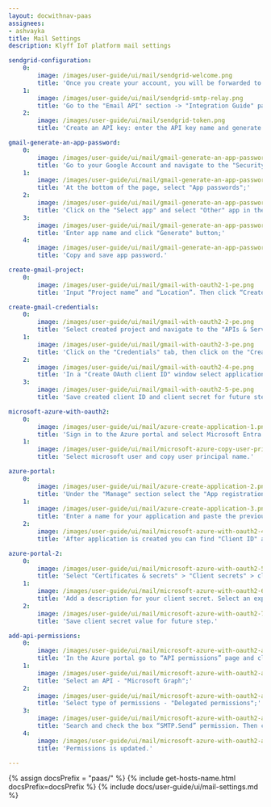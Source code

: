 ```yaml
---
layout: docwithnav-paas
assignees:
- ashvayka
title: Mail Settings
description: Klyff IoT platform mail settings

sendgrid-configuration:
    0:
        image: /images/user-guide/ui/mail/sendgrid-welcome.png
        title: 'Once you create your account, you will be forwarded to the welcome page. Click "Start" button;'
    1:
        image: /images/user-guide/ui/mail/sendgrid-smtp-relay.png
        title: 'Go to the "Email API" section -> "Integration Guide" page and choose a setup method - "SMTP Relay";'
    2:
        image: /images/user-guide/ui/mail/sendgrid-token.png
        title: 'Create an API key: enter the API key name and generate it.'

gmail-generate-an-app-password:
    0:
        image: /images/user-guide/ui/mail/gmail-generate-an-app-password-1.png
        title: 'Go to your Google Account and navigate to the "Security" page. Then select "2-Step Verification" tab;'
    1:
        image: /images/user-guide/ui/mail/gmail-generate-an-app-password-2.png
        title: 'At the bottom of the page, select "App passwords";'
    2:
        image: /images/user-guide/ui/mail/gmail-generate-an-app-password-3.png
        title: 'Click on the "Select app" and select "Other" app in the drop-down menu;'
    3:
        image: /images/user-guide/ui/mail/gmail-generate-an-app-password-4.png
        title: 'Enter app name and click "Generate" button;'
    4:
        image: /images/user-guide/ui/mail/gmail-generate-an-app-password-5.png
        title: 'Copy and save app password.'

create-gmail-project:
    0:
        image: /images/user-guide/ui/mail/gmail-with-oauth2-1-pe.png
        title: 'Input “Project name” and “Location”. Then click “Create”. New project is created.'

create-gmail-credentials:
    0:
        image: /images/user-guide/ui/mail/gmail-with-oauth2-2-pe.png
        title: 'Select created project and navigate to the "APIs & Services" page;'
    1:
        image: /images/user-guide/ui/mail/gmail-with-oauth2-3-pe.png
        title: 'Click on the "Credentials" tab, then click on the "Create Credentials" button and select "OAuth client ID";'
    2:
        image: /images/user-guide/ui/mail/gmail-with-oauth2-4-pe.png
        title: 'In a "Create OAuth client ID" window select application type - "Web application" and input the name of your OAuth2 client. Then, in the "Authorized redirect URIs" section, click the "+ Add URI" button and paste the previously copied "Redirect URI template". Click "Create";'
    3:
        image: /images/user-guide/ui/mail/gmail-with-oauth2-5-pe.png
        title: 'Save created client ID and client secret for future steps.'

microsoft-azure-with-oauth2:
    0:
        image: /images/user-guide/ui/mail/azure-create-application-1.png
        title: 'Sign in to the Azure portal and select Microsoft Entra ID;'
    1:
        image: /images/user-guide/ui/mail/microsoft-azure-copy-user-principal-name-1-pe.png
        title: 'Select microsoft user and copy user principal name.'

azure-portal:
    0:
        image: /images/user-guide/ui/mail/azure-create-application-2.png
        title: 'Under the "Manage" section select the "App registrations" page, and click the "New registration" button;'
    1:
        image: /images/user-guide/ui/mail/azure-create-application-3.png
        title: 'Enter a name for your application and paste the previously copied "Redirect URI template". Click the "Register" button;'
    2:
        image: /images/user-guide/ui/mail/microsoft-azure-with-oauth2-4-pe.png
        title: 'After application is created you can find "Client ID" and "Directory (tenant) ID" on "Overview" page. Save them for future steps.'

azure-portal-2:
    0:
        image: /images/user-guide/ui/mail/microsoft-azure-with-oauth2-5-pe.png
        title: 'Select "Certificates & secrets" > "Client secrets" > click "New client secret" button;'
    1:
        image: /images/user-guide/ui/mail/microsoft-azure-with-oauth2-6-pe.png
        title: 'Add a description for your client secret. Select an expiration for the secret or specify a custom lifetime. Click "Add";'
    2:
        image: /images/user-guide/ui/mail/microsoft-azure-with-oauth2-7-pe.png
        title: 'Save client secret value for future step.'

add-api-permissions:
    0:
        image: /images/user-guide/ui/mail/microsoft-azure-with-oauth2-api-permissions-1-pe.png
        title: 'In the Azure portal go to “API permissions” page and click “Add a permission” button;'
    1:
        image: /images/user-guide/ui/mail/microsoft-azure-with-oauth2-api-permissions-2-pe.png
        title: 'Select an API - "Microsoft Graph";'
    2:
        image: /images/user-guide/ui/mail/microsoft-azure-with-oauth2-api-permissions-3-pe.png
        title: 'Select type of permissions - "Delegated permissions";'
    3:
        image: /images/user-guide/ui/mail/microsoft-azure-with-oauth2-api-permissions-4-pe.png
        title: 'Search and check the box “SMTP.Send” permission. Then click “Add permissions” button;'
    4:
        image: /images/user-guide/ui/mail/microsoft-azure-with-oauth2-api-permissions-5-pe.png
        title: 'Permissions is updated.'

---
```


{% assign docsPrefix = "paas/" %}
{% include get-hosts-name.html docsPrefix=docsPrefix %}
{% include docs/user-guide/ui/mail-settings.md %}
